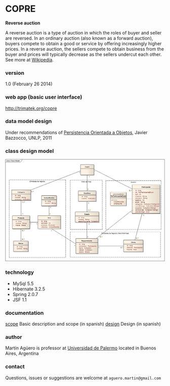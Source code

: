 # COPRE
**Reverse auction**

A reverse auction is a type of auction in which the roles of buyer and seller are reversed. In an ordinary auction (also known as a forward auction), buyers compete to obtain a good or service by offering increasingly higher prices. In a reverse auction, the sellers compete to obtain business from the buyer and prices will typically decrease as the sellers undercut each other.
See more at [Wikipedia].

### version
1.0 (February 26 2014)

### web app (basic user interface)
http://trimatek.org/copre

### data model design
Under recommendations of [Persistencia Orientada a Objetos], Javier Bazzocco, UNLP, 2011

### class design model
![alt text](https://github.com/martinaguero/copre/blob/master/diagrama-copre.jpg "Class design model")

### technology
* MySql 5.5
* Hibernate 3.2.5
* Spring 2.0.7
* JSF 1.1

### documentation
[scope] Basic description and scope (in spanish)
[design] Design (in spanish)

### author
Martín Agüero is professor at [Universidad de Palermo] located in Buenos Aires, Argentina

### contact
Questions, issues or suggestions are welcome at `aguero.martin@gmail.com`

[Universidad de Palermo]: http://www.palermo.edu
[this]:http://www.objectmentor.com/resources/articles/oodmetrc.pdf
[Persistencia Orientada a Objetos]:http://catalogo.info.unlp.edu.ar/meran/getDocument.pl?id=377
[Wikipedia]:https://en.wikipedia.org/wiki/Reverse_auction
[scope]:https://github.com/martinaguero/copre/blob/master/doc/objetivo-alcance.pdf
[design]:https://github.com/martinaguero/copre/blob/master/doc/documentaci%C3%B3n.pdf